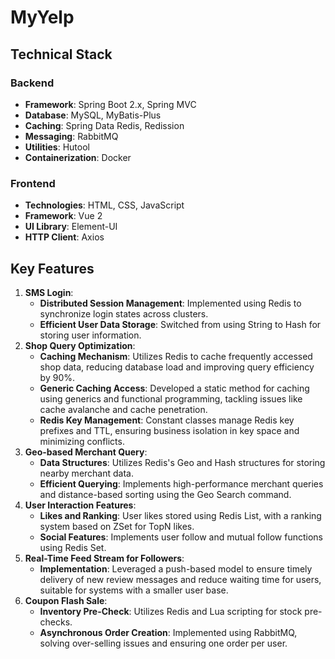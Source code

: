 # MyYelp
## Technical Stack

### Backend

- **Framework**: Spring Boot 2.x, Spring MVC
- **Database**: MySQL, MyBatis-Plus
- **Caching**: Spring Data Redis, Redission
- **Messaging**: RabbitMQ
- **Utilities**: Hutool
- **Containerization**: Docker

### Frontend

- **Technologies**: HTML, CSS, JavaScript
- **Framework**: Vue 2
- **UI Library**: Element-UI
- **HTTP Client**: Axios

## Key Features

1. **SMS Login**:
   - **Distributed Session Management**: Implemented using Redis to synchronize login states across clusters.
   - **Efficient User Data Storage**: Switched from using String to Hash for storing user information.
2. **Shop Query Optimization**:
   - **Caching Mechanism**: Utilizes Redis to cache frequently accessed shop data, reducing database load and improving query efficiency by 90%.
   - **Generic Caching Access**: Developed a static method for caching using generics and functional programming, tackling issues like cache avalanche and cache penetration.
   - **Redis Key Management**: Constant classes manage Redis key prefixes and TTL, ensuring business isolation in key space and minimizing conflicts.
3. **Geo-based Merchant Query**:
   - **Data Structures**: Utilizes Redis's Geo and Hash structures for storing nearby merchant data.
   - **Efficient Querying**: Implements high-performance merchant queries and distance-based sorting using the Geo Search command.
4. **User Interaction Features**:
   - **Likes and Ranking**: User likes stored using Redis List, with a ranking system based on ZSet for TopN likes.
   - **Social Features**: Implements user follow and mutual follow functions using Redis Set.
5. **Real-Time Feed Stream for Followers**:
   - **Implementation**: Leveraged a push-based model to ensure timely delivery of new review messages and reduce waiting time for users, suitable for systems with a smaller user base.
6. **Coupon Flash Sale**:
   - **Inventory Pre-Check**: Utilizes Redis and Lua scripting for stock pre-checks.
   - **Asynchronous Order Creation**: Implemented using RabbitMQ, solving over-selling issues and ensuring one order per user.
